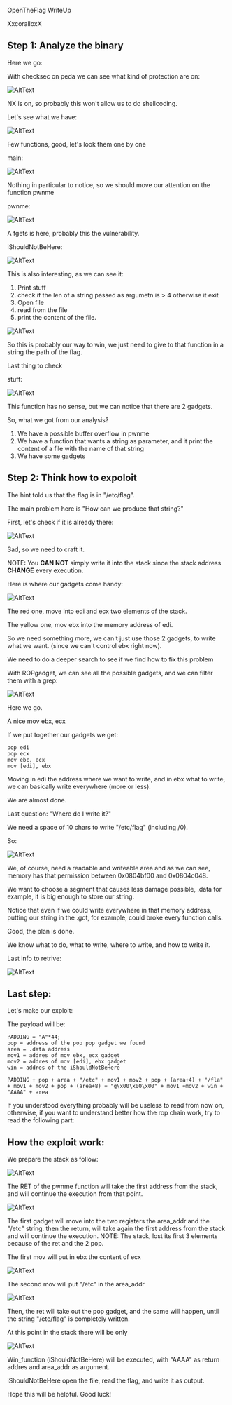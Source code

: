 OpenTheFlag WriteUp

XxcoralloxX

## Step 1: Analyze the binary

Here we go:

With checksec on peda we can see what kind of protection are on:

![AltText](https://i.gyazo.com/714cd40ebff5d544322221ac06f71707.png)

NX is on, so probably this won't allow us to do shellcoding.

Let's see what we have:

![AltText](https://i.gyazo.com/205f20c3df6300e9269b0727445d7d34.png)

Few functions, good, let's look them one by one

main:

![AltText](https://i.gyazo.com/2a037008d9eb4d64f77c88b9fd5b6599.png)

Nothing in particular to notice, so we should move our attention on the function pwnme

pwnme:

![AltText](https://i.gyazo.com/2e8bf518da3e1c08d84ccda8da90d502.png)

A fgets is here, probably this the vulnerability.

iShouldNotBeHere:

![AltText](https://i.gyazo.com/6d394616a3fecd742f950a56a4d940be.png)

This is also interesting, as we can see it:
1) Print stuff 
2) check if the len of a string passed as argumetn is > 4 otherwise it exit
3) Open  file
4) read from the file
5) print the content of the file.

![AltText](https://i.gyazo.com/9033f77e80aeec5447f535298a3894b6.png)

So this is probably our way to win, we just need to give to that function in a string the path of the flag.

Last thing to check

stuff:

![AltText](https://i.gyazo.com/fa11cafb82928a534247374dbb78b3d8.png)

This function has no sense, but we can notice that there are 2 gadgets.

So, what we got from our analysis?
1) We have a possible buffer overflow in pwnme
2) We have a function that wants a string as parameter, and it print the content of a file with the name of that string
3) We have some gadgets


## Step 2: Think how to expoloit 

The hint told us that the flag is in "/etc/flag".

The main problem here is "How can we produce that string?"

First, let's check if it is already there:

![AltText](https://i.gyazo.com/40a1a6b4c422283273bcf7a3f18cc67e.png)

Sad, so we need to craft it.

NOTE: You **CAN NOT** simply write it into the stack since the stack address **CHANGE** every execution.

Here is where our gadgets come handy:

![AltText](https://i.gyazo.com/fa11cafb82928a534247374dbb78b3d8.png)

The red one, move into edi and ecx two elements of the stack.

The yellow one, mov ebx into the memory address of edi.

So we need something more, we can't just use those 2 gadgets, to write what we want. (since we can't control ebx right now).


We need to do a deeper search to see if we find how to fix this problem

With ROPgadget, we can see all the possible gadgets, and we can filter them with a grep:

![AltText](https://i.gyazo.com/8bf6e2b70c0f48b401ff4d88814d94ed.png)

Here we go. 

A nice mov ebx, ecx

If we put together our gadgets we get:

```
pop edi
pop ecx
mov ebc, ecx
mov [edi], ebx
```

Moving in edi the address where we want to write, and in ebx what to write, we can basically write everywhere (more or less).

We are almost done.

Last question: "Where do I write it?"

We need a space of 10 chars to write "/etc/flag" (including /0).

So:

![AltText](https://i.gyazo.com/fcf218269f752172bb71ffd680711924.png)

We, of course, need a readable and writeable area and as we can see, memory has that permission between 0x0804bf00 and 0x0804c048.

We want to choose a segment that causes less damage possible, .data for example, it is big enough to store our string.

Notice that even if we could write everywhere in that memory address, putting our string in the .got, for example, could broke every function calls.

Good, the plan is done.

We know what to do, what to write, where to write, and how to write it.

Last info to retrive:

![AltText](https://i.gyazo.com/83050768edd4bc60b7ff55d249da7ca3.png)

## Last step:
Let's make our exploit:

The payload will be:

```
PADDING = "A"*44;
pop = address of the pop pop gadget we found
area = .data address
mov1 = addres of mov ebx, ecx gadget
mov2 = addres of mov [edi], ebx gadget
win = addres of the iShouldNotBeHere

PADDING + pop + area + "/etc" + mov1 + mov2 + pop + (area+4) + "/fla" + mov1 + mov2 + pop + (area+8) + "g\x00\x00\x00" + mov1 +mov2 + win + "AAAA" + area  
```


If you understood everything probably will be useless to read from now on, otherwise, if you want to understand better how the rop chain work, try to read the following part:

## How the exploit work:

We prepare the stack as follow:

![AltText](https://i.gyazo.com/77ea80446d763dad4bc6a43741325208.png)

The RET of the pwnme function will take the first address from the stack, and will continue the execution from that point.

![AltText](https://i.gyazo.com/d92b4fabb991f46d1461b0e31214880c.png)

The first gadget will move into the two registers the area_addr and the "/etc" string.
then the return, will take again the first address from the stack and will continue the execution. 
NOTE: The stack, lost its first 3 elements because of the ret and the 2 pop.

The first mov will put in ebx the content of ecx

![AltText](https://i.gyazo.com/81648db73a54ad6c873987ab1eec018a.png)

The second mov will put "/etc" in the area_addr

![AltText](https://i.gyazo.com/fa2a3f5c0ea8030a20eabcd47903378a.png)

Then, the ret will take out the pop gadget, and the same will happen, until the string
"/etc/flag" is completely written.

At this point in the stack there will be only 

![AltText](https://i.gyazo.com/56efcea57c8bc6fc09b12dcb3482f6db.png)

Win_function (iShouldNotBeHere) will be executed, with "AAAA" as return addres and area_addr as argument.

iShouldNotBeHere open the file, read the flag, and write it as output.

Hope this will be helpful. 
Good luck!
